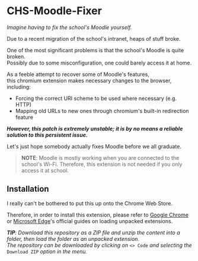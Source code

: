 # CHS-Moodle-Fixer
*Imagine having to fix the school's Moodle yourself.*

Due to a recent migration of the school's intranet, heaps of stuff broke.

One of the most significant problems is that the school's Moodle is quite broken.  
Possibly due to some misconfiguration, one could barely access it at home.

As a feeble attempt to recover some of Moodle's features,  
this chromium extension makes necessary changes to the browser, including:
- Forcing the correct URI scheme to be used where necessary (e.g. HTTP)
- Mapping old URLs to new ones through chromium's built-in redirection feature

***However, this patch is extremely unstable; it is by no means a reliable solution to this persistent issue.***

Let's just hope somebody actually fixes Moodle before we all graduate.

  

> **NOTE**: Moodle is mostly working when you are connected to the school's Wi-Fi. 
Therefore, this extension is not needed if you only access it at school. 

## Installation
I really can't be bothered to put this up onto the Chrome Web Store.

Therefore, in order to install this extension, 
please refer to [Google Chrome](https://developer.chrome.com/docs/extensions/mv3/getstarted/#unpacked)
or [Microsoft Edge](https://docs.microsoft.com/en-us/microsoft-edge/extensions-chromium/getting-started/extension-sideloading)'s
official guides on loading unpacked extensions.

***TIP**: Download this repository as a ZIP file and unzip the content into a folder, then load the folder as an unpacked extension.*  
*The repository can be downloaded by clicking on* `<> Code` *and selecting the* `Download ZIP` *option in the menu.*

